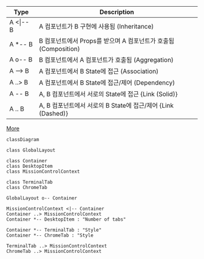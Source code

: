 | Type      | Description                                                     |
| --------- | --------------------------------------------------------------- |
| A <\|-- B | A 컴포넌트가 B 구현에 사용됨 (Inheritance)                      |
| A \*-- B  | B 컴포넌트에서 Props를 받으며 A 컴포넌트가 호출됨 (Composition) |
| A o-- B   | B 컴포넌트에서 A 컴포넌트가 호출됨 (Aggregation)                |
| A --> B   | A 컴포넌트에서 B State에 접근 (Association)                     |
| A ..> B   | A 컴포넌트에서 B State에 접근/제어 (Dependency)                 |
| A -- B    | A, B 컴포넌트에서 서로의 State에 접근 {Link (Solid)}            |
| A .. B    | A, B 컴포넌트에서 서로의 B State에 접근/제어 {Link (Dashed)}    |

[More](https://github.com/syi0808/WhoAmI/blob/main/class-diagram.md)

```mermaid
classDiagram

class GlobalLayout

class Container
class DesktopItem
class MissionControlContext

class TerminalTab
class ChromeTab

GlobalLayout o-- Container

MissionControlContext <|-- Container
Container ..> MissionControlContext
Container *-- DesktopItem : "Number of tabs"

Container *-- TerminalTab : "Style"
Container *-- ChromeTab : "Style

TerminalTab ..> MissionControlContext
ChromeTab ..> MissionControlContext
```

<!-- For Latest Version -->
<!-- ```mermaid
classDiagram

class GlobalLayout

namespace MissionControl {
  class Container
  class DesktopItem
  class MissionControlContext
}

namespace Tabs {
  class TerminalTab
  class ChromeTab
}

GlobalLayout o-- Container

MissionControlContext <|-- Container
Container ..> MissionControlContext
Container *-- DesktopItem : "Number of tabs"

Container *-- TerminalTab : "Style"
Container *-- ChromeTab : "Style

TerminalTab ..> MissionControlContext
ChromeTab ..> MissionControlContext
``` -->
